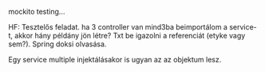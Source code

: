 mockito testing...

HF:
Tesztelős feladat.
ha 3 controller van mind3ba beimportálom a service-t,
akkor hány példány jön létre?
Txt be igazolni a referenciát (etyke vagy sem?).
Spring doksi olvasása.

Egy service multiple injektálásakor is ugyan az az objektum lesz.